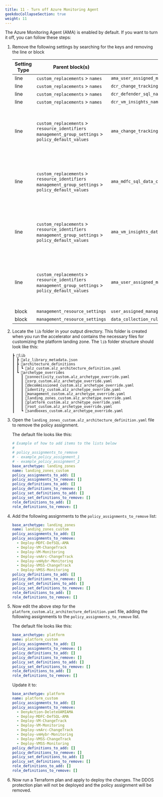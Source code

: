 ```yaml
---
title: 11 - Turn off Azure Monitoring Agent
geekdocCollapseSection: true
weight: 11
---
```


The Azure Monitoring Agent (AMA) is enabled by default. If you want to turn it off, you can follow these steps:

1. Remove the following settings by searching for the keys and removing the line or block

    | Setting Type | Parent block(s) | Key | Action | Count | Notes |
    | - | - | - | - | - | - |
    | line | `custom_replacements` > `names` | `ama_user_assigned_managed_identity_name` | Delete | 1 | |
    | line | `custom_replacements` > `names` | `dcr_change_tracking_name` | Delete | 1 | |
    | line | `custom_replacements` > `names` | `dcr_defender_sql_name` | Delete | 1 | |
    | line | `custom_replacements` > `names` | `dcr_vm_insights_name` | Delete | 1 | |
    | line | `custom_replacements` > `resource_identifiers`<br/>`management_group_settings` > `policy_default_values` | `ama_change_tracking_data_collection_rule_id` | Delete | 2 | There are two instances of this key, delete both lines |
    | line | `custom_replacements` > `resource_identifiers`<br/>`management_group_settings` > `policy_default_values` | `ama_mdfc_sql_data_collection_rule_id` | Delete | 2 | There are two instances of this key, delete both lines |
    | line | `custom_replacements` > `resource_identifiers`<br/>`management_group_settings` > `policy_default_values` | `ama_vm_insights_data_collection_rule_id` | Delete | 2 | There are two instances of this key, delete both lines |
    | line | `custom_replacements` > `resource_identifiers`<br/>`management_group_settings` > `policy_default_values` | `ama_user_assigned_managed_identity_id` | Delete | 2 | There are two instances of this key, delete both lines |
    | block | `management_resource_settings` | `user_assigned_managed_identities` | Delete | 1 | |
    | block | `management_resource_settings` | `data_collection_rules` | Delete |  1 | |

1. Locate the `lib` folder in your output directory. This folder is created when you run the accelerator and contains the necessary files for customizing the platform landing zone. The `lib` folder structure should look like this:

    ```plaintext
    ┣ 📂lib
    ┃ ┣ 📜alz_library_metadata.json
    ┃ ┣ 📂architecture_definitions
    ┃ ┃ ┗ 📜alz_custom.alz_architecture_definition.yaml
    ┃ ┗ 📂archetype_overrides
    ┃   ┃ 📜connectivity_custom.alz_archetype_override.yaml
    ┃   ┃ 📜corp_custom.alz_archetype_override.yaml
    ┃   ┃ 📜decommissioned_custom.alz_archetype_override.yaml
    ┃   ┃ 📜identity_custom.alz_archetype_override.yaml
    ┃   ┃ 📜management_custom.alz_archetype_override.yaml
    ┃   ┃ 📜landing_zones_custom.alz_archetype_override.yaml
    ┃   ┃ 📜platform_custom.alz_archetype_override.yaml
    ┃   ┃ 📜root_custom.alz_archetype_override.yaml
    ┃   ┗ 📜sandboxes_custom.alz_archetype_override.yaml
    ```

1. Open the `landing_zones_custom.alz_architecture_definition.yaml` file to remove the policy assignment.

    The default file looks like this:

    ```yaml
    # Example of how to add items to the lists below
    #
    # policy_assignments_to_remove
    # - example_policy_assignment_1
    # - example_policy_assignment_2
    base_archetype: landing_zones
    name: landing_zones_custom
    policy_assignments_to_add: []
    policy_assignments_to_remove: []
    policy_definitions_to_add: []
    policy_definitions_to_remove: []
    policy_set_definitions_to_add: []
    policy_set_definitions_to_remove: []
    role_definitions_to_add: []
    role_definitions_to_remove: []
    ```

1. Add the following assignments to the `policy_assignments_to_remove` list:

    ```yaml
    base_archetype: landing_zones
    name: landing_zones_custom
    policy_assignments_to_add: []
    policy_assignments_to_remove:
      - Deploy-MDFC-DefSQL-AMA
      - Deploy-VM-ChangeTrack
      - Deploy-VM-Monitoring
      - Deploy-vmArc-ChangeTrack
      - Deploy-vmHybr-Monitoring
      - Deploy-VMSS-ChangeTrack
      - Deploy-VMSS-Monitoring
    policy_definitions_to_add: []
    policy_definitions_to_remove: []
    policy_set_definitions_to_add: []
    policy_set_definitions_to_remove: []
    role_definitions_to_add: []
    role_definitions_to_remove: []
    ```

1. Now edit the above step for the `platform_custom.alz_architecture_definition.yaml` file, adding the following assignments to the `policy_assignments_to_remove` list.

    The default file looks like this:

    ```yaml
    base_archetype: platform
    name: platform_custom
    policy_assignments_to_add: []
    policy_assignments_to_remove: []
    policy_definitions_to_add: []
    policy_definitions_to_remove: []
    policy_set_definitions_to_add: []
    policy_set_definitions_to_remove: []
    role_definitions_to_add: []
    role_definitions_to_remove: []
    ```

    Update it to:

    ```yaml
    base_archetype: platform
    name: platform_custom
    policy_assignments_to_add: []
    policy_assignments_to_remove:
      - DenyAction-DeleteUAMIAMA
      - Deploy-MDFC-DefSQL-AMA
      - Deploy-VM-ChangeTrack
      - Deploy-VM-Monitoring
      - Deploy-vmArc-ChangeTrack
      - Deploy-vmHybr-Monitoring
      - Deploy-VMSS-ChangeTrack
      - Deploy-VMSS-Monitoring
    policy_definitions_to_add: []
    policy_definitions_to_remove: []
    policy_set_definitions_to_add: []
    policy_set_definitions_to_remove: []
    role_definitions_to_add: []
    role_definitions_to_remove: []
    ```

1. Now run a Terraform plan and apply to deploy the changes. The DDOS protection plan will not be deployed and the policy assignment will be removed.
